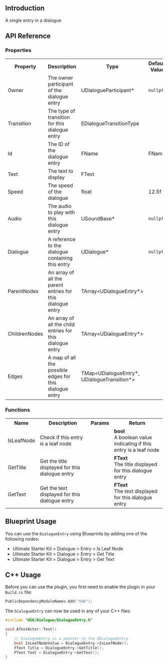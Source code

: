 ## Introduction
A single entry in a dialogue

## API Reference
### Properties
<table>
	<tr>
		<th>Property</th>
		<th>Description</th>
		<th>Type</th>
		<th>Default Value</th>
	</tr>
	<tr>
		<td>Owner</td>
		<td>The owner participant of the dialogue entry</td>
		<td>UDialogueParticipant*</td>
		<td><code>nullptr</code></td>
	</tr>
	<tr>
		<td>Transition</td>
		<td>The type of transition for this dialogue entry</td>
		<td>EDialogueTransitionType</td>
		<td></td>
	</tr>
	<tr>
		<td>Id</td>
		<td>The ID of the dialogue entry</td>
		<td>FName</td>
		<td>FNam</td>
	</tr>
	<tr>
		<td>Text</td>
		<td>The text to display</td>
		<td>FText</td>
		<td></td>
	</tr>
	<tr>
		<td>Speed</td>
		<td>The speed of the dialogue</td>
		<td>float</td>
		<td>12.5f</td>
	</tr>
	<tr>
		<td>Audio</td>
		<td>The audio to play with this dialogue entry</td>
		<td>USoundBase*</td>
		<td><code>nullptr</code></td>
	</tr>
	<tr>
		<td>Dialogue</td>
		<td>A reference to the dialogue containing this entry</td>
		<td>UDialogue*</td>
		<td><code>nullptr</code></td>
	</tr>
	<tr>
		<td>ParentNodes</td>
		<td>An array of all the parent entries for this dialogue entry</td>
		<td>TArray&lt;UDialogueEntry*&gt;</td>
		<td></td>
	</tr>
	<tr>
		<td>ChildrenNodes</td>
		<td>An array of all the child entries for this dialogue entry</td>
		<td>TArray&lt;UDialogueEntry*&gt;</td>
		<td></td>
	</tr>
	<tr>
		<td>Edges</td>
		<td>A map of all the possible edges for this dialogue entry</td>
		<td>TMap&lt;UDialogueEntry*, UDialogueTransition*&gt;</td>
		<td></td>
	</tr>
</table>

### Functions
<table>
	<tr>
		<th>Name</th>
		<th>Description</th>
		<th>Params</th>
		<th>Return</th>
	</tr>
	<tr>
		<td>IsLeafNode</td>
		<td>Check if this entry is a leaf node</td>
		<td></td>
		<td><strong>bool</strong><br/>A boolean value indicating if this entry is a leaf node</td>
	</tr>
	<tr>
		<td>GetTitle</td>
		<td>Get the title displayed for this dialogue entry</td>
		<td></td>
		<td><strong>FText</strong><br/>The title displayed for this dialogue entry</td>
	</tr>
	<tr>
		<td>GetText</td>
		<td>Get the text displayed for this dialogue entry</td>
		<td></td>
		<td><strong>FText</strong><br/>The text displayed for this dialogue entry</td>
	</tr>
</table>

## Blueprint Usage
You can use the <code>DialogueEntry</code> using Blueprints by adding one of the following nodes:
<ul>
	<li>Ultimate Starter Kit > Dialogue > Entry > Is Leaf Node</li>
	<li>Ultimate Starter Kit > Dialogue > Entry > Get Title</li>
	<li>Ultimate Starter Kit > Dialogue > Entry > Get Text</li>
</ul>

## C++ Usage
Before you can use the plugin, you first need to enable the plugin in your <code>Build.cs</code> file:
```c++
PublicDependencyModuleNames.Add("USK");
```

The <code>DialogueEntry</code> can now be used in any of your C++ files:
```c++
#include "USK/Dialogue/DialogueEntry.h"

void ATestActor::Test()
{
	// DialogueEntry is a pointer to the UDialogueEntry
	bool IsLeafNodeValue = DialogueEntry->IsLeafNode();
	FText Title = DialogueEntry->GetTitle();
	FText Text = DialogueEntry->GetText();
}
```
